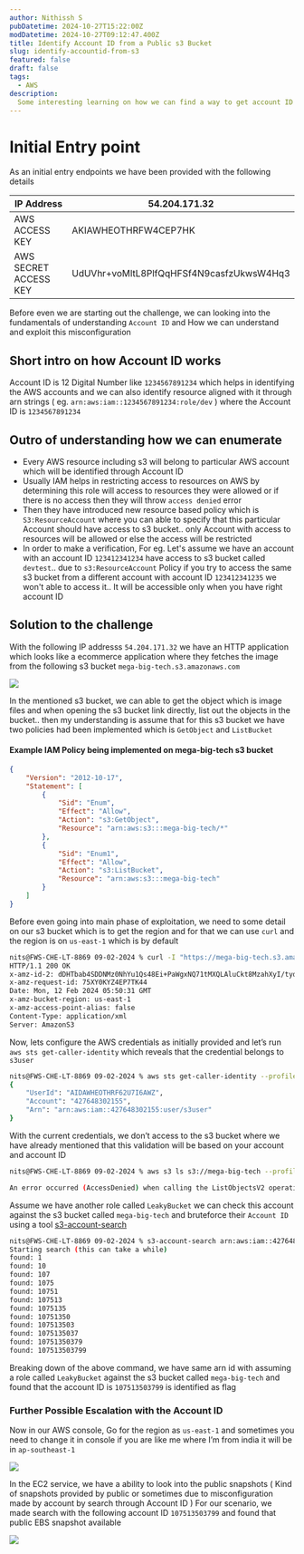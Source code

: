 ```yaml
---
author: Nithissh S
pubDatetime: 2024-10-27T15:22:00Z
modDatetime: 2024-10-27T09:12:47.400Z
title: Identify Account ID from a Public s3 Bucket
slug: identify-accountid-from-s3
featured: false
draft: false
tags:
  - AWS
description:
  Some interesting learning on how we can find a way to get account ID through public s3 bucket 
---
```


# Initial Entry point 

As an initial entry endpoints we have been provided with the following details 

  

| IP Address | 54.204.171.32 |
| --- | --- |
| AWS ACCESS KEY | AKIAWHEOTHRFW4CEP7HK |
| AWS SECRET ACCESS KEY | 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 |

  

Before even we are starting out the challenge, we can looking into the fundamentals of understanding `Account ID`  and How we can understand and exploit this misconfiguration

  

## Short intro on how Account ID works

Account ID is 12 Digital Number like `1234567891234`  which helps in identifying the AWS accounts and we can also identify resource aligned with it through arn strings ( eg. `arn:aws:iam::1234567891234:role/dev` ) where the Account ID is `1234567891234` 

  

## Outro of understanding how we can enumerate

- Every AWS resource including s3 will belong to particular AWS account which will be identified through Account ID 
- Usually IAM helps in restricting access to resources on AWS by determining this role will access to resources they were allowed or if there is no access then they will throw `access denied` error
- Then they have introduced new resource based policy which is `S3:ResourceAccount` where you can able to specify that this particular Account  should have access to s3 bucket.. only Account with access to resources will be allowed or else the access will be restricted 
- In order to make a verification, For eg. Let's assume we have an account with an account ID `123412341234` have access to s3 bucket called `devtest`.. due to `s3:ResourceAccount` Policy if you try to access the same s3 bucket from a different account with account ID `123412341235` we won't able to access it.. It will be accessible only when you have right account ID

  

## Solution to the challenge 

  

With the following IP addresss `54.204.171.32`  we have an HTTP application which looks like a ecommerce application where they fetches the image from the following s3 bucket `mega-big-tech.s3.amazonaws.com` 

  

![](../../assets/images/identity-1.png)

  

In the mentioned s3 bucket, we can able to get the object which is image files and when opening the s3 bucket link directly, list out the objects in the bucket.. then my understanding is assume that for this s3 bucket we have two policies had been implemented which is `GetObject`  and `ListBucket`

  

#### Example IAM Policy being implemented on mega-big-tech s3 bucket 

  

```json
{
    "Version": "2012-10-17",
    "Statement": [
        {
            "Sid": "Enum",
            "Effect": "Allow",
            "Action": "s3:GetObject",
            "Resource": "arn:aws:s3:::mega-big-tech/*"
        },
        {
            "Sid": "Enum1",
            "Effect": "Allow",
            "Action": "s3:ListBucket",
            "Resource": "arn:aws:s3:::mega-big-tech"
        }
    ]
}
```

  

Before even going into main phase of exploitation, we need to some detail on our s3 bucket which is to get the region and for that we can use `curl`  and the region is on `us-east-1`  which is by default 

  

```sh
nits@FWS-CHE-LT-8869 09-02-2024 % curl -I "https://mega-big-tech.s3.amazonaws.com"
HTTP/1.1 200 OK
x-amz-id-2: dDHTbab4SDDNMz0NhYu1Qs48Ei+PaWgxNQ71tMXQLAluCkt8MzahXyI/tydcV6wsaZBr4bJL7JE=
x-amz-request-id: 75XY0KYZ4EP7TK44
Date: Mon, 12 Feb 2024 05:50:31 GMT
x-amz-bucket-region: us-east-1
x-amz-access-point-alias: false
Content-Type: application/xml
Server: AmazonS3
```

  

Now, lets configure the AWS credentials as initially provided and let’s run `aws sts get-caller-identity`  which reveals that the credential belongs to `s3user`  

  

```sh
nits@FWS-CHE-LT-8869 09-02-2024 % aws sts get-caller-identity --profile leakybucket
{
    "UserId": "AIDAWHEOTHRF62U7I6AWZ",
    "Account": "427648302155",
    "Arn": "arn:aws:iam::427648302155:user/s3user"
}
```

  

With the current credentials, we don’t access to the s3 bucket where we have already mentioned that this validation will be based on your account and account ID 

  

```sh
nits@FWS-CHE-LT-8869 09-02-2024 % aws s3 ls s3://mega-big-tech --profile leakybucket

An error occurred (AccessDenied) when calling the ListObjectsV2 operation: Access Denied
```

  

Assume we have another role called `LeakyBucket`  we can check this account against the s3 bucket called `mega-big-tech`  and bruteforce their `Account ID`  using a tool [s3-account-search](https://github.com/WeAreCloudar/s3-account-search "https://github.com/WeAreCloudar/s3-account-search")

  

```sh
nits@FWS-CHE-LT-8869 09-02-2024 % s3-account-search arn:aws:iam::427648302155:role/LeakyBucket mega-big-tech
Starting search (this can take a while)
found: 1
found: 10
found: 107
found: 1075
found: 10751
found: 107513
found: 1075135
found: 10751350
found: 107513503
found: 1075135037
found: 10751350379
found: 107513503799
```

  

Breaking down of the above command, we have same arn id with assuming a role called `LeakyBucket`  against the s3 bucket called `mega-big-tech`  and found that the account ID is  `107513503799`  is identified as flag 

  

### Further Possible Escalation with the Account ID 

  

Now in our AWS console, Go for the region as `us-east-1`  and sometimes you need to change it in console if you are like me where I’m from india it will be in `ap-southeast-1`


![](../../assets/images/identity-2.png)

  

In the EC2 service, we have a ability to look into the public snapshots ( Kind of snapshots provided by public or sometimes due to misconfiguration made by account by search through Account ID ) For our scenario, we made search with the following account ID `107513503799`  and found that public EBS snapshot available 

  

![](../../assets/images/identity-3.png)